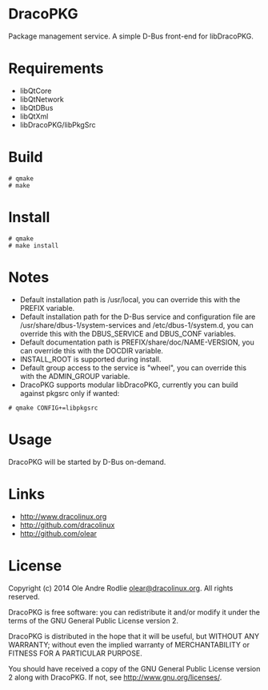 DracoPKG
========

Package management service. A simple D-Bus front-end for libDracoPKG.

Requirements
============

 * libQtCore
 * libQtNetwork
 * libQtDBus
 * libQtXml
 * libDracoPKG/libPkgSrc

Build
=====

```
# qmake
# make
```

Install
=======

```
# qmake
# make install
```

Notes
=====

 * Default installation path is /usr/local, you can override this with the PREFIX variable.
 * Default installation path for the D-Bus service and configuration file are /usr/share/dbus-1/system-services and /etc/dbus-1/system.d, you can override this with the DBUS_SERVICE and DBUS_CONF variables.
 * Default documentation path is PREFIX/share/doc/NAME-VERSION, you can override this with the DOCDIR variable.
 * INSTALL_ROOT is supported during install.
 * Default group access to the service is "wheel", you can override this with the ADMIN_GROUP variable.
 * DracoPKG supports modular libDracoPKG, currently you can build against pkgsrc only if wanted:

```
# qmake CONFIG+=libpkgsrc
```

Usage
=====

DracoPKG will be started by D-Bus on-demand.

Links
=====

 * http://www.dracolinux.org
 * http://github.com/dracolinux
 * http://github.com/olear

License
=======

Copyright (c) 2014 Ole Andre Rodlie <olear@dracolinux.org>. All rights reserved.

DracoPKG is free software: you can redistribute it and/or modify it under the terms of the GNU General Public License version 2.

DracoPKG is distributed in the hope that it will be useful, but WITHOUT ANY WARRANTY; without even the implied warranty of MERCHANTABILITY or FITNESS FOR A PARTICULAR PURPOSE.

You should have received a copy of the GNU General Public License version 2 along with DracoPKG.  If not, see <http://www.gnu.org/licenses/>.
